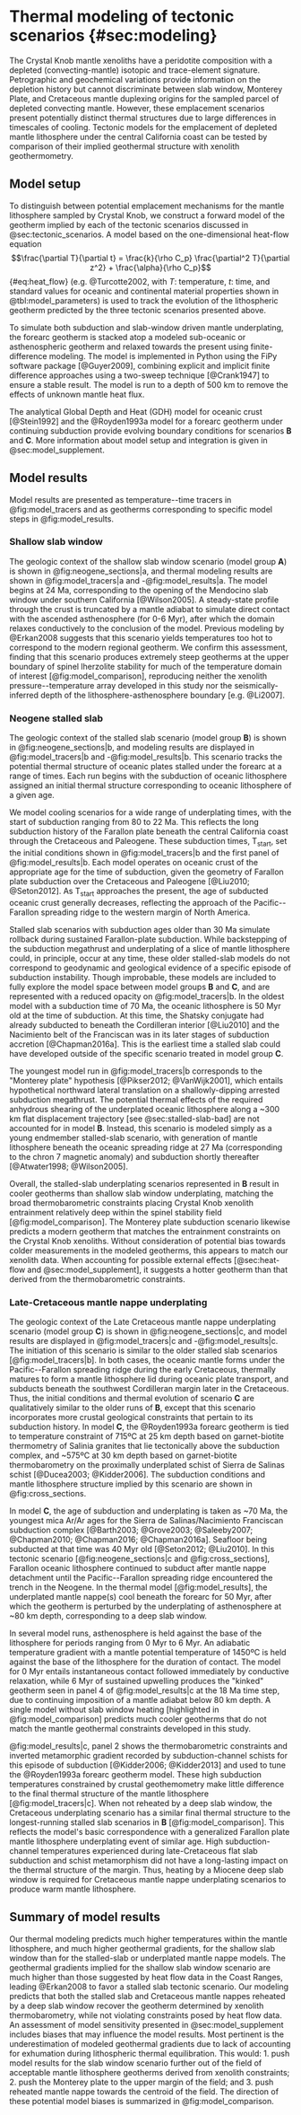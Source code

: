 # Thermal modeling of tectonic scenarios {#sec:modeling}

The Crystal Knob mantle xenoliths have a peridotite composition with a depleted
(convecting-mantle) isotopic and trace-element signature.  Petrographic and
geochemical variations provide information on the depletion history but cannot
discriminate between slab window, Monterey Plate, and Cretaceous mantle
duplexing origins for the sampled parcel of depleted convecting mantle.
However, these emplacement scenarios present potentially distinct thermal
structures due to large differences in timescales of cooling. Tectonic models
for the emplacement of depleted mantle lithosphere under the central California
coast can be tested by comparison of their implied geothermal structure with
xenolith geothermometry.

## Model setup

To distinguish between potential emplacement mechanisms for the mantle
lithosphere sampled by Crystal Knob, we construct a forward model of the geotherm
implied by each of the tectonic scenarios discussed in @sec:tectonic_scenarios.
A model based on the one-dimensional heat-flow equation
$$\frac{\partial T}{\partial t} = \frac{k}{\rho C_p} \frac{\partial^2 T}{\partial z^2} + \frac{\alpha}{\rho C_p}$$ {#eq:heat_flow}
(e.g. @Turcotte2002, with $T$: temperature, $t$: time, and standard values for oceanic and continental
material properties shown in @tbl:model_parameters) is used to track the
evolution of the lithospheric geotherm predicted by the three tectonic
scenarios presented above.

<!--[[[tbl:model_parameters]]]-->

To simulate both subduction and slab-window driven mantle underplating,
the forearc geotherm is stacked atop a modeled sub-oceanic or asthenospheric
geotherm and relaxed towards the present using finite-difference modeling. The
model is implemented in Python using the FiPy software package [@Guyer2009],
combining explicit and implicit finite difference approaches using a two-sweep
technique [@Crank1947] to ensure a stable result.  The model is run to a depth
of 500 km to remove the effects of unknown mantle heat flux.

The analytical Global Depth and Heat (GDH) model for oceanic crust [@Stein1992]
and the @Royden1993a model for a forearc geotherm under continuing subduction
provide evolving boundary conditions for scenarios **B** and **C**. More
information about model setup and integration is given in
@sec:model_supplement.

## Model results

Model results are presented as temperature--time tracers in @fig:model_tracers
and as geotherms corresponding to specific model steps in @fig:model_results.

<!--[[[fig:model_tracers]]]-->

<!--[[[fig:model_results]]]-->

### Shallow slab window

The geologic context of the shallow slab window scenario (model group **A**) is
shown in @fig:neogene_sections|a, and thermal modeling results are shown in
@fig:model_tracers|a and -@fig:model_results|a. The model begins at 24 Ma,
corresponding to the opening of the Mendocino slab window under southern
California [@Wilson2005]. A steady-state profile through the crust is truncated
by a mantle adiabat to simulate direct contact with the ascended asthenosphere
(for 0-6 Myr), after which the domain relaxes conductively to the conclusion of
the model. Previous modeling by @Erkan2008 suggests that this scenario yields
temperatures too hot to correspond to the modern regional geotherm. We confirm
this assessment, finding that this scenario produces extremely steep geotherms
at the upper boundary of spinel lherzolite stability for much of the
temperature domain of interest [@fig:model_comparison], reproducing neither the
xenolith pressure--temperature array developed in this study nor the
seismically-inferred depth of the lithosphere-asthenosphere boundary [e.g.
@Li2007].

### Neogene stalled slab

The geologic context of the stalled slab scenario (model group **B**) is shown
in @fig:neogene_sections|b, and modeling results are displayed in
@fig:model_tracers|b and -@fig:model_results|b. This scenario tracks the
potential thermal structure of oceanic plates stalled under the forearc at
a range of times. Each run begins with the subduction of oceanic lithosphere
assigned an initial thermal structure corresponding to oceanic lithosphere of
a given age.

We model cooling scenarios for a wide range of underplating times, with the
start of subduction ranging from 80 to 22 Ma. This reflects the long subduction
history of the Farallon plate beneath the central California coast through the
Cretaceous and Paleogene. These subduction times, T$_\textrm{start}$,  set the
initial conditions shown in @fig:model_tracers|b and the first panel of
@fig:model_results|b. Each model operates on oceanic crust of the appropriate
age for the time of subduction, given the geometry of Farallon plate subduction
over the Cretaceous and Paleogene [@Liu2010; @Seton2012]. As
T$_\textrm{start}$ approaches the present, the age of subducted oceanic crust
generally decreases, reflecting the approach of the Pacific--Farallon spreading
ridge to the western margin of North America.

Stalled slab scenarios with subduction ages older than 30 Ma simulate
rollback during sustained Farallon-plate subduction.
While backstepping of the subduction megathrust and underplating of a slice of
mantle lithosphere could, in principle, occur at any time, these older
stalled-slab models do not correspond to geodynamic and geological evidence of
a specific episode of subduction instability. Though improbable, these models
are included to fully explore the model space between model groups **B** and
**C**, and are represented with a reduced opacity on @fig:model_tracers|b. In
the oldest model with a subduction time of 70 Ma, the oceanic lithosphere is 50
Myr old at the time of subduction. At this time, the Shatsky conjugate had
already subducted to beneath the Cordilleran interior [@Liu2010] and the
Nacimiento belt of the Franciscan was in its later stages of subduction
accretion [@Chapman2016a]. This is the earliest time a stalled slab could have
developed outside of the specific scenario treated in model group **C**.

The youngest model run in @fig:model_tracers|b corresponds to the "Monterey plate"
hypothesis [@Pikser2012; @VanWijk2001], which entails
hypothetical northward lateral translation on a shallowly-dipping
arrested subduction megathrust.
The potential thermal effects of the required anhydrous shearing of the
underplated oceanic lithosphere along a ~300 km flat displacement trajectory
[see @sec:stalled-slab-bad] are not accounted for in model **B**. Instead, this
scenario is modeled simply as a young endmember stalled-slab scenario, with
generation of mantle lithosphere beneath the oceanic spreading ridge at 27 Ma
(corresponding to the chron 7 magnetic anomaly) and subduction shortly
thereafter [@Atwater1998; @Wilson2005].

Overall, the stalled-slab underplating scenarios represented in **B** result
in cooler geotherms than shallow slab window
underplating, matching the broad thermobarometric constraints placing
Crystal Knob xenolith entrainment relatively deep within the spinel stability
field [@fig:model_comparison]. The Monterey plate subduction
scenario likewise predicts a modern geotherm that matches the entrainment
constraints on the Crystal Knob xenoliths. Without consideration of
potential bias towards colder measurements in the modeled geotherms,
this appears to match our xenolith data. When accounting for
possible external effects [@sec:heat-flow and @sec:model_supplement],
it suggests a hotter geotherm than that derived
from the thermobarometric constraints.

### Late-Cretaceous mantle nappe underplating

The geologic context of the Late Cretaceous mantle nappe underplating scenario
(model group **C**) is shown in @fig:neogene_sections|c, and model results are
displayed in @fig:model_tracers|c and -@fig:model_results|c. The initiation of
this scenario is similar to the older stalled slab scenarios
[@fig:model_tracers|b]. In both cases, the oceanic mantle forms under the
Pacific--Farallon spreading ridge during the early Cretaceous, thermally
matures to form a mantle lithosphere lid during oceanic plate transport, and
subducts beneath the southwest Cordilleran margin later in the Cretaceous.
Thus, the initial conditions and thermal evolution of scenario **C** are
qualitatively similar to the older runs of **B**, except that this scenario
incorporates more crustal geological constraints that pertain to its subduction
history. In model **C**, the @Royden1993a forearc geotherm is tied to
temperature constraint of 715ºC at
25 km depth based on garnet-biotite thermometry of Salinia granites that lie
tectonically above the subduction complex, and ~575ºC at 30 km depth based on
garnet-biotite thermobarometry on the proximally underplated schist of Sierra
de Salinas schist [@Ducea2003; @Kidder2006]. The subduction conditions and
mantle lithosphere structure implied by this scenario are shown in
@fig:cross_sections.

In model **C**, the age of subduction and underplating is taken as ~70 Ma, the
youngest mica Ar/Ar ages for the Sierra de Salinas/Nacimiento Franciscan
subduction complex [@Barth2003; @Grove2003; @Saleeby2007; @Chapman2010;
@Chapman2016; @Chapman2016a]. Seafloor being subducted at that time was 40 Myr
old [@Seton2012; @Liu2010]. In this tectonic scenario
[@fig:neogene_sections|c and @fig:cross_sections], Farallon oceanic lithosphere
continued to subduct after mantle nappe detachment until the Pacific--Farallon
spreading ridge encountered the trench in the Neogene. In the thermal model
[@fig:model_results], the underplated mantle nappe(s) cool beneath the
forearc for 50 Myr, after which the geotherm is perturbed by the underplating
of asthenosphere at ~80 km depth, corresponding to a deep slab window.

In several model runs, asthenosphere is held against the base of the lithosphere for periods
ranging from 0 Myr to 6 Myr.
An adiabatic temperature gradient with a
mantle potential temperature of 1450ºC is held against the base of the
lithosphere for the duration of contact.
The model for 0 Myr entails instantaneous contact followed immediately
by conductive relaxation, while 6 Myr of sustained upwelling
produces the "kinked" geotherm seen in panel 4 of @fig:model_results|c
at the 18 Ma time step, due to continuing imposition of a mantle adiabat below 80
km depth. A single model without slab window heating
\[highlighted in @fig:model_comparison\] predicts much
cooler geotherms that do not match the mantle geothermal constraints
developed in this study.

@fig:model_results|c, panel 2 shows the thermobarometric constraints
and inverted metamorphic gradient recorded by subduction-channel schists for this episode of
subduction [@Kidder2006; @Kidder2013] and used to tune the @Royden1993a
forearc geotherm model.
These high subduction temperatures constrained by crustal geothemometry make
little difference to the final thermal structure of the mantle
lithosphere [@fig:model_tracers|c]. When not reheated by a deep slab
window, the Cretaceous underplating scenario has a similar final thermal
structure to the longest-running stalled slab scenarios in **B**
[@fig:model_comparison]. This
reflects the model's basic correspondence with a generalized Farallon
plate mantle lithosphere underplating event of similar age. High subduction-channel temperatures
experienced during late-Cretaceous flat slab subduction and schist
metamorphism did not have a long-lasting impact on the thermal structure
of the margin. Thus, heating by a Miocene deep slab window
is required for Cretaceous mantle nappe underplating scenarios to produce warm mantle
lithosphere.

<!--[[[fig:model_comparison]]]-->

## Summary of model results

Our thermal modeling predicts much higher temperatures within the mantle
lithosphere, and much higher geothermal gradients, for the shallow slab window
than for the stalled-slab or underplated mantle nappe models. The geothermal
gradients implied for the shallow slab window scenario are much higher than those
suggested by heat flow data in the Coast Ranges, leading @Erkan2008 to favor a stalled slab
tectonic scenario.
Our modeling predicts that both the stalled slab
and Cretaceous mantle nappes reheated by a deep slab window recover the geotherm determined by
xenolith thermobarometry, while not violating constraints posed by heat
flow data. An assessment of model sensitivity presented in
@sec:model_supplement includes biases that may influence the model
results. Most pertinent is the underestimation of modeled geothermal
gradients due to lack of accounting for exhumation during lithospheric thermal
equilibration. This would: 1. push model results for the slab window scenario
further out of the field of acceptable mantle lithosphere geotherms derived
from xenolith constraints; 2. push the Monterey plate to the upper margin of
the field; and 3. push reheated mantle nappe towards the centroid of
the field. The direction of these potential model biases is summarized in
@fig:model_comparison.

